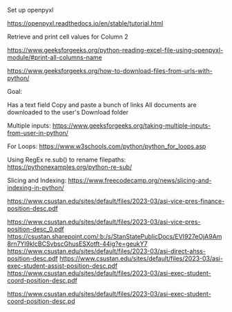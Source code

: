 Set up openpyxl 

https://openpyxl.readthedocs.io/en/stable/tutorial.html

Retrieve and print cell values for Column 2

https://www.geeksforgeeks.org/python-reading-excel-file-using-openpyxl-module/#print-all-columns-name

https://www.geeksforgeeks.org/how-to-download-files-from-urls-with-python/

Goal: 

Has a text field
Copy and paste a bunch of links
All documents are downloaded to the user's Download folder

Multiple inputs: https://www.geeksforgeeks.org/taking-multiple-inputs-from-user-in-python/

For Loops: https://www.w3schools.com/python/python_for_loops.asp

Using RegEx re.sub() to rename filepaths: https://pythonexamples.org/python-re-sub/

Slicing and Indexing: https://www.freecodecamp.org/news/slicing-and-indexing-in-python/

https://www.csustan.edu/sites/default/files/2023-03/asi-vice-pres-finance-position-desc.pdf



https://www.csustan.edu/sites/default/files/2023-03/asi-vice-pres-position-desc_0.pdf 
https://csustan.sharepoint.com/:b:/s/StanStatePublicDocs/EVI927eOjA9Am8rn7Yl9klcBCSvbscGhusESXotft-44ig?e=geukY7 
https://www.csustan.edu/sites/default/files/2023-03/asi-direct-ahss-position-desc.pdf 
https://www.csustan.edu/sites/default/files/2023-03/asi-exec-student-assist-position-desc.pdf 
https://www.csustan.edu/sites/default/files/2023-03/asi-exec-student-coord-position-desc.pdf 

https://www.csustan.edu/sites/default/files/2023-03/asi-exec-student-coord-position-desc.pd